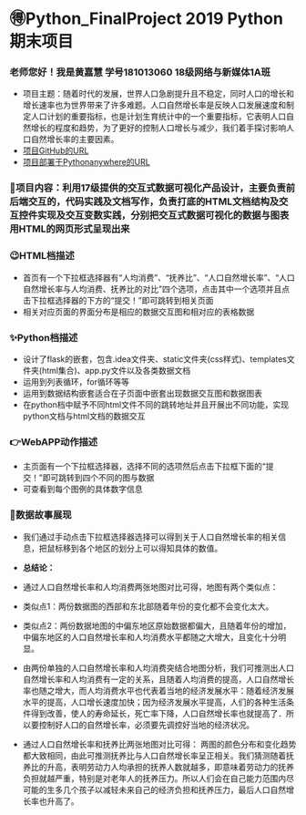 # 🉐Python_FinalProject 2019 Python 期末项目 
### 老师您好！我是黄嘉慧 学号181013060 18级网络与新媒体1A班
- 项目主题：随着时代的发展，世界人口急剧提升且不稳定，同时人口的增长和增长速率也为世界带来了许多难题。人口自然增长率是反映人口发展速度和制定人口计划的重要指标，也是计划生育统计中的一个重要指标，它表明人口自然增长的程度和趋势，为了更好的控制人口增长与减少，我们着手探讨影响人口自然增长率的主要因素。
- [项目GitHub的URL](https://github.com/Carrin328/Python_FinalProject)
- [项目部署于Pythonanywhere的URL](http://huangjiahui.pythonanywhere.com/)

### 🚩项目内容：利用17级提供的交互式数据可视化产品设计，主要负责前后端交互的，代码实践及文档写作，负责打底的HTML文档结构及交互控件实现及交互变数实践，分别把交互式数据可视化的数据与图表用HTML的网页形式呈现出来

### 😉HTML档描述
- 首页有一个下拉框选择器有“人均消费”、“抚养比”、“人口自然增长率”、“人口自然增长率与人均消费、抚养比的对比”四个选项，点击其中一个选项并且点击下拉框选择器的下方的“提交！”即可跳转到相关页面
- 相关对应页面的界面分布是相应的数据交互图和相对应的表格数据

### ✨Python档描述
- 设计了flask的嵌套，包含.idea文件夹、static文件夹(css样式)、templates文件夹(html集合)、app.py文件以及各类数据文档
- 运用到列表循环，for循环等等
- 运用到数据结构嵌套适合在子页面中嵌套出现数据交互图和数据图表
- 在python档中赋予不同html文件不同的跳转地址并且开展出不同功能，实现python文档与html文档的数据交互

### 👉WebAPP动作描述
- 主页面有一个下拉框选择器，选择不同的选项然后点击下拉框下面的“提交！”即可跳转到四个不同的图与数据
- 可查看到每个图例的具体数字信息

### 💎数据故事展现
- 我们通过手动点击下拉框选择器选择可以得到关于人口自然增长率的相关信息，把鼠标移到各个地区的划分上可以得知具体的数值。
- **总结论：**
- 通过人口自然增长率和人均消费两张地图对比可得，地图有两个类似点：
- 类似点1：两份数据图的西部和东北部随着年份的变化都不会变化太大。

- 类似点2：两份数据地图的中偏东地区原始数据都偏大，且随着年份的增加，中偏东地区的人口自然增长率和人均消费水平都随之大增大，且变化十分明显。

- 由两份单独的人口自然增长率和人均消费突结合地图分析，我们可推测出人口自然增长率和人均消费有一定的关系，且随着人均消费的提高，人口自然增长率也随之增大，而人均消费水平也代表着当地的经济发展水平：随着经济发展水平的提高，人口增长速度加快；因为经济发展水平提高，人们的各种生活条件得到改善，使人的寿命延长，死亡率下降，人口自然增长率也就提高了．所以要控制好人口的自然增长率，必须要先调控好当地的经济状况。

- 通过人口自然增长率和抚养比两张地图对比可得：
两图的颜色分布和变化趋势都大致相同，由此可推测抚养比与人口自然增长率呈正相关。我们猜测随着抚养比的升高，表明劳动力人均承担的抚养人数就越多，即意味着劳动力的抚养负担就越严重，特别是对老年人的抚养压力。所以人们会在自己能力范围内尽可能的生多几个孩子以减轻未来自己的经济负担和抚养压力，最后人口自然增长率也升高了。


